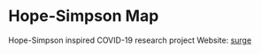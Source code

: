 # Hope-Simpson Map
Hope-Simpson inspired COVID-19 research project
Website: [surge](https://hopesimpsonmap.surge.sh/)